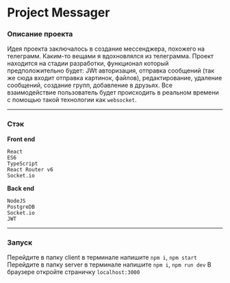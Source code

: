 # Project Messager
### Описание проекта
Идея проекта заключалось в создание мессенджера, похожего на телеграмм. Каким-то вещами я вдохновлялся из телеграмма. Проект находится на стадии разработки, функционал который предположительно будет: JWt авторизация, отправка сообщений (так же сюда входит отправка картинок, файлов), редактирование, удаление сообщений, создание групп, добавление в друзьях. Все взаимодействие пользователь будет происходить в реальном времени с помощью такой технологии как `websocket`.
***
### Стэк
**Front end**
~~~~
React
ES6
TypeScript 
React Router v6
Socket.io
~~~~
**Back end**
~~~~
NodeJS
PostgreDB
Socket.io
JWT
~~~~
***
### Запуск
Перейдите в папку client в терминале напишите `npm i`, `npm start`
Перейдите в папку server в терминале напишите `npm i`, `npm run dev`
В браузере откройте страничку `localhost:3000`
